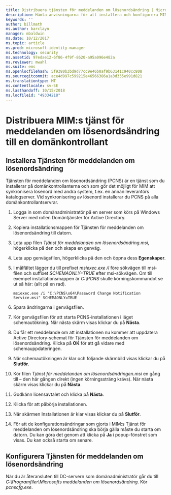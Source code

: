 ```yaml
---
title: Distribuera tjänsten för meddelanden om lösenordsändring | Microsoft Docs
description: Hämta anvisningarna för att installera och konfigurera MIM:s tjänst för meddelanden om lösenordsändring på domänkontrollanten.
keywords: ''
author: billmath
ms.author: barclayn
manager: mbaldwin
ms.date: 10/12/2017
ms.topic: article
ms.prod: microsoft-identity-manager
ms.technology: security
ms.assetid: 97edae12-6f86-4f9f-8620-a95a096e482a
ms.reviewer: mwahl
ms.suite: ems
ms.openlocfilehash: 5f9380b3bd9d77cc9e46b0af9b63141c940cc808
ms.sourcegitcommit: ace4d997c599215e46566386a1a3d335e991d821
ms.translationtype: MT
ms.contentlocale: sv-SE
ms.lasthandoff: 10/15/2018
ms.locfileid: "49334218"
---
```

# <a name="deploy-the-mim-password-change-notification-service-on-a-domain-controller"></a>Distribuera MIM:s tjänst för meddelanden om lösenordsändring till en domänkontrollant

## <a name="install-the-password-change-notification-service"></a>Installera Tjänsten för meddelanden om lösenordsändring
Tjänsten för meddelanden om lösenordsändring (PCNS) är en tjänst som du installerar på domänkontrollanterna och som gör det möjligt för MIM att synkronisera lösenord med andra system, t.ex. en annan leverantörs katalogserver. Vid synkronisering av lösenord installerar du PCNS på alla domänkontrollantservrar.

1.  Logga in som domänadministratör på en server som körs på Windows Server med rollen Domäntjänster för Active Directory.

2.  Kopiera installationsmappen för Tjänsten för meddelanden om lösenordsändring till datorn.

3.  Leta upp filen *Tjänst för meddelanden om lösenordsändring.msi*, högerklicka på den och skapa en genväg.

4.  Leta upp genvägsfilen, högerklicka på den och öppna dess **Egenskaper**.

5.  I målfältet lägger du till prefixet *msiexec.exe /i* före sökvägen till msi-filen och suffixet *SCHEMAONLY=TRUE* efter msi-sökvägen. Om till exempel installationsmappen är *C:\PCNS* skulle körningskommandot se ut så här: (allt på en rad).

    ```
    msiexec.exe /i "C:\PCNS\x64\Password Change Notification Service.msi" SCHEMAONLY=TRUE
    ```

6.  Spara ändringarna i genvägsfilen.

7.  Kör genvägsfilen för att starta PCNS-installationen i läget schemautökning. När nästa skärm visas klickar du på **Nästa**.

8.  Du får ett meddelande om att installationen nu kommer att uppdatera Active Directory-schemat för Tjänsten för meddelanden om lösenordsändring. Klicka på **OK** för att gå vidare med schemauppdateringen.

9. När schemautökningen är klar och följande skärmbild visas klickar du på **Slutför**.

10. Kör filen *Tjänst för meddelanden om lösenordsändringen.msi* en gång till – den här gången direkt (ingen körningssträng krävs).  När nästa skärm visas klickar du på **Nästa**.

11. Godkänn licensavtalet och klicka på **Nästa**.

12. Klicka för att påbörja installationen.

13. När skärmen Installationen är klar visas klickar du på **Slutför**.

14. För att de konfigurationsändringar som gjorts i MIM:s Tjänst för meddelanden om lösenordsändring ska börja gälla måste du starta om datorn. Du kan göra det genom att klicka på **Ja** i popup-fönstret som visas. Du kan också starta om senare.

## <a name="configuring-the-password-change-notification-service"></a>Konfigurera Tjänsten för meddelanden om lösenordsändring
När du är återansluten till DC-servern som domänadministratör går du till *C:\Programfiler\Microsofts meddelanden om lösenordsändring.* Kör *pcnscfg.exe*.
